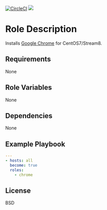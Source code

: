 [![CircleCI](https://circleci.com/gh/ansible-roles-mamono210/chrome/tree/main.svg?style=svg)](https://circleci.com/gh/ansible-roles-mamono210/chrome/tree/main)
[![](https://github.com/ansible-roles-matsumura/chrome/workflows/build/badge.svg)](https://github.com/ansible-roles-matsumura/chrome/actions?query=workflow%3Abuild)

Role Description
=========

Installs [Google Chrome](https://www.google.com/chrome/) for CentOS7/Stream8.

Requirements
------------

None

Role Variables
--------------

None

Dependencies
------------

None

Example Playbook
----------------

```YAML
---
- hosts: all
  become: true
  roles:
    - chrome
```

License
-------

BSD
